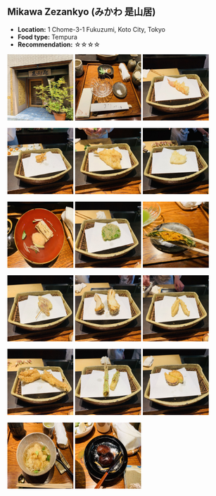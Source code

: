 ## Mikawa Zezankyo (みかわ 是山居)
*   **Location:** 1 Chome-3-1 Fukuzumi, Koto City, Tokyo
*   **Food type:** Tempura
*   **Recommendation:** ☆☆☆☆

<p float="left">
  <img src="/food/photo/mikawa1.jpeg" width="150" height="150">
  <img src="/food/photo/mikawa2.jpeg" width="150" height="150">
  <img src="/food/photo/mikawa3.jpeg" width="150" height="150">
</p>

<p float="left">
  <img src="/food/photo/mikawa4.jpeg" width="150" height="150">
  <img src="/food/photo/mikawa5.jpeg" width="150" height="150">
  <img src="/food/photo/mikawa6.jpeg" width="150" height="150">
</p>

<p float="left">
  <img src="/food/photo/mikawa7.jpeg" width="150" height="150">
  <img src="/food/photo/mikawa8.jpeg" width="150" height="150">
  <img src="/food/photo/mikawa9.jpeg" width="150" height="150">
</p>

<p float="left">
  <img src="/food/photo/mikawa10.jpeg" width="150" height="150">
  <img src="/food/photo/mikawa11.jpeg" width="150" height="150">
  <img src="/food/photo/mikawa12.jpeg" width="150" height="150">
</p>

<p float="left">
  <img src="/food/photo/mikawa13.jpeg" width="150" height="150">
  <img src="/food/photo/mikawa14.jpeg" width="150" height="150">
  <img src="/food/photo/mikawa15.jpeg" width="150" height="150">
</p>

<p float="left">
  <img src="/food/photo/mikawa16.jpeg" width="150" height="150">
  <img src="/food/photo/mikawa17.jpeg" width="150" height="150">
</p>
